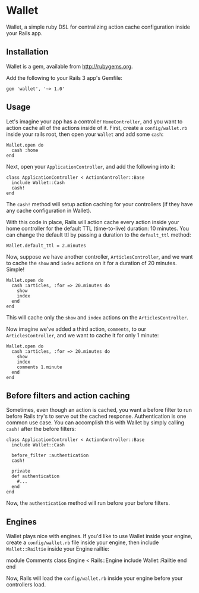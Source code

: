 # Wallet

Wallet, a simple ruby DSL for centralizing action cache configuration inside your Rails app.

## Installation

Wallet is a gem, available from http://rubygems.org. 

Add the following to your Rails 3 app's Gemfile:

    gem 'wallet', '~> 1.0'

## Usage

Let's imagine your app has a controller `HomeController`, and you want to action cache all of the
actions inside of it. First, create a `config/wallet.rb` inside your rails root, then open your `Wallet` and add some `cash`:

    Wallet.open do
      cash :home
    end

Next, open your `ApplicationController`, and add the following into it: 

    class ApplicationController < ActionController::Base
      include Wallet::Cash
      cash!
    end

The `cash!` method will setup action caching for your controllers (if they have any cache configuration in Wallet). 

With this code in place, Rails will action cache every action inside your home controller for the default TTL (time-to-live) duration: 10 minutes. You can change the default ttl by passing a duration to the `default_ttl` method:

    Wallet.default_ttl = 2.minutes

Now, suppose we have another controller, `ArticlesController`, and we want to cache the `show` and `index` actions on it for a duration of 20 minutes. Simple!

    Wallet.open do
      cash :articles, :for => 20.minutes do
        show
        index
      end
    end

This will cache only the `show` and `index` actions on the `ArticlesController`.

Now imagine we've added a third action, `comments`, to our `ArticlesController`, and we want to cache it for only 1 minute:

    Wallet.open do
      cash :articles, :for => 20.minutes do
        show
        index
        comments 1.minute
      end
    end

## Before filters and action caching

Sometimes, even though an action is cached, you want a before filter to run before Rails try's to serve out the cached response. Authentication is one common use case. You can accomplish this with Wallet by simply calling `cash!` after the before filters:

    class ApplicationController < ActionController::Base
      include Wallet::Cash

      before_filter :authentication
      cash!

      private
      def authentication
        #...
      end
    end

Now, the `authentication` method will run before your before filters. 

## Engines

Wallet plays nice with engines. If you'd like to use Wallet inside your engine, create a `config/wallet.rb` file inside your engine, then include `Wallet::Railtie` inside your Engine railtie:

module Comments
  class Engine < Rails::Engine
    include Wallet::Railtie
  end
end

Now, Rails will load the `config/wallet.rb` inside your engine before your controllers load. 
